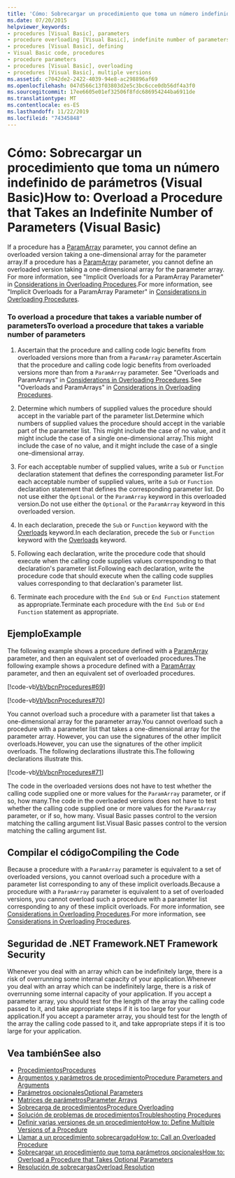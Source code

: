 ```yaml
---
title: 'Cómo: Sobrecargar un procedimiento que toma un número indefinido de parámetros'
ms.date: 07/20/2015
helpviewer_keywords:
- procedures [Visual Basic], parameters
- procedure overloading [Visual Basic], indefinite number of parameters
- procedures [Visual Basic], defining
- Visual Basic code, procedures
- procedure parameters
- procedures [Visual Basic], overloading
- procedures [Visual Basic], multiple versions
ms.assetid: c7042de2-2422-4039-94e8-ac298896af69
ms.openlocfilehash: 047d566c13f03803d2e5c3bc6cce0db56df4a3f0
ms.sourcegitcommit: 17ee6605e01ef32506f8fdc686954244ba6911de
ms.translationtype: MT
ms.contentlocale: es-ES
ms.lasthandoff: 11/22/2019
ms.locfileid: "74345848"
---
```

# <a name="how-to-overload-a-procedure-that-takes-an-indefinite-number-of-parameters-visual-basic"></a><span data-ttu-id="a1456-102">Cómo: Sobrecargar un procedimiento que toma un número indefinido de parámetros (Visual Basic)</span><span class="sxs-lookup"><span data-stu-id="a1456-102">How to: Overload a Procedure that Takes an Indefinite Number of Parameters (Visual Basic)</span></span>
<span data-ttu-id="a1456-103">If a procedure has a [ParamArray](../../../../visual-basic/language-reference/modifiers/paramarray.md) parameter, you cannot define an overloaded version taking a one-dimensional array for the parameter array.</span><span class="sxs-lookup"><span data-stu-id="a1456-103">If a procedure has a [ParamArray](../../../../visual-basic/language-reference/modifiers/paramarray.md) parameter, you cannot define an overloaded version taking a one-dimensional array for the parameter array.</span></span> <span data-ttu-id="a1456-104">For more information, see "Implicit Overloads for a ParamArray Parameter" in [Considerations in Overloading Procedures](./considerations-in-overloading-procedures.md).</span><span class="sxs-lookup"><span data-stu-id="a1456-104">For more information, see "Implicit Overloads for a ParamArray Parameter" in [Considerations in Overloading Procedures](./considerations-in-overloading-procedures.md).</span></span>  
  
### <a name="to-overload-a-procedure-that-takes-a-variable-number-of-parameters"></a><span data-ttu-id="a1456-105">To overload a procedure that takes a variable number of parameters</span><span class="sxs-lookup"><span data-stu-id="a1456-105">To overload a procedure that takes a variable number of parameters</span></span>  
  
1. <span data-ttu-id="a1456-106">Ascertain that the procedure and calling code logic benefits from overloaded versions more than from a `ParamArray` parameter.</span><span class="sxs-lookup"><span data-stu-id="a1456-106">Ascertain that the procedure and calling code logic benefits from overloaded versions more than from a `ParamArray` parameter.</span></span> <span data-ttu-id="a1456-107">See "Overloads and ParamArrays" in [Considerations in Overloading Procedures](./considerations-in-overloading-procedures.md).</span><span class="sxs-lookup"><span data-stu-id="a1456-107">See "Overloads and ParamArrays" in [Considerations in Overloading Procedures](./considerations-in-overloading-procedures.md).</span></span>  
  
2. <span data-ttu-id="a1456-108">Determine which numbers of supplied values the procedure should accept in the variable part of the parameter list.</span><span class="sxs-lookup"><span data-stu-id="a1456-108">Determine which numbers of supplied values the procedure should accept in the variable part of the parameter list.</span></span> <span data-ttu-id="a1456-109">This might include the case of no value, and it might include the case of a single one-dimensional array.</span><span class="sxs-lookup"><span data-stu-id="a1456-109">This might include the case of no value, and it might include the case of a single one-dimensional array.</span></span>  
  
3. <span data-ttu-id="a1456-110">For each acceptable number of supplied values, write a `Sub` or `Function` declaration statement that defines the corresponding parameter list.</span><span class="sxs-lookup"><span data-stu-id="a1456-110">For each acceptable number of supplied values, write a `Sub` or `Function` declaration statement that defines the corresponding parameter list.</span></span> <span data-ttu-id="a1456-111">Do not use either the `Optional` or the `ParamArray` keyword in this overloaded version.</span><span class="sxs-lookup"><span data-stu-id="a1456-111">Do not use either the `Optional` or the `ParamArray` keyword in this overloaded version.</span></span>  
  
4. <span data-ttu-id="a1456-112">In each declaration, precede the `Sub` or `Function` keyword with the [Overloads](../../../../visual-basic/language-reference/modifiers/overloads.md) keyword.</span><span class="sxs-lookup"><span data-stu-id="a1456-112">In each declaration, precede the `Sub` or `Function` keyword with the [Overloads](../../../../visual-basic/language-reference/modifiers/overloads.md) keyword.</span></span>  
  
5. <span data-ttu-id="a1456-113">Following each declaration, write the procedure code that should execute when the calling code supplies values corresponding to that declaration's parameter list.</span><span class="sxs-lookup"><span data-stu-id="a1456-113">Following each declaration, write the procedure code that should execute when the calling code supplies values corresponding to that declaration's parameter list.</span></span>  
  
6. <span data-ttu-id="a1456-114">Terminate each procedure with the `End Sub` or `End Function` statement as appropriate.</span><span class="sxs-lookup"><span data-stu-id="a1456-114">Terminate each procedure with the `End Sub` or `End Function` statement as appropriate.</span></span>  
  
## <a name="example"></a><span data-ttu-id="a1456-115">Ejemplo</span><span class="sxs-lookup"><span data-stu-id="a1456-115">Example</span></span>  
 <span data-ttu-id="a1456-116">The following example shows a procedure defined with a [ParamArray](../../../../visual-basic/language-reference/modifiers/paramarray.md) parameter, and then an equivalent set of overloaded procedures.</span><span class="sxs-lookup"><span data-stu-id="a1456-116">The following example shows a procedure defined with a [ParamArray](../../../../visual-basic/language-reference/modifiers/paramarray.md) parameter, and then an equivalent set of overloaded procedures.</span></span>  
  
 [!code-vb[VbVbcnProcedures#69](~/samples/snippets/visualbasic/VS_Snippets_VBCSharp/VbVbcnProcedures/VB/Class1.vb#69)]  
  
 [!code-vb[VbVbcnProcedures#70](~/samples/snippets/visualbasic/VS_Snippets_VBCSharp/VbVbcnProcedures/VB/Class1.vb#70)]  
  
 <span data-ttu-id="a1456-117">You cannot overload such a procedure with a parameter list that takes a one-dimensional array for the parameter array.</span><span class="sxs-lookup"><span data-stu-id="a1456-117">You cannot overload such a procedure with a parameter list that takes a one-dimensional array for the parameter array.</span></span> <span data-ttu-id="a1456-118">However, you can use the signatures of the other implicit overloads.</span><span class="sxs-lookup"><span data-stu-id="a1456-118">However, you can use the signatures of the other implicit overloads.</span></span> <span data-ttu-id="a1456-119">The following declarations illustrate this.</span><span class="sxs-lookup"><span data-stu-id="a1456-119">The following declarations illustrate this.</span></span>  
  
 [!code-vb[VbVbcnProcedures#71](~/samples/snippets/visualbasic/VS_Snippets_VBCSharp/VbVbcnProcedures/VB/Class1.vb#71)]  
  
 <span data-ttu-id="a1456-120">The code in the overloaded versions does not have to test whether the calling code supplied one or more values for the `ParamArray` parameter, or if so, how many.</span><span class="sxs-lookup"><span data-stu-id="a1456-120">The code in the overloaded versions does not have to test whether the calling code supplied one or more values for the `ParamArray` parameter, or if so, how many.</span></span> <span data-ttu-id="a1456-121">Visual Basic passes control to the version matching the calling argument list.</span><span class="sxs-lookup"><span data-stu-id="a1456-121">Visual Basic passes control to the version matching the calling argument list.</span></span>  
  
## <a name="compiling-the-code"></a><span data-ttu-id="a1456-122">Compilar el código</span><span class="sxs-lookup"><span data-stu-id="a1456-122">Compiling the Code</span></span>  
 <span data-ttu-id="a1456-123">Because a procedure with a `ParamArray` parameter is equivalent to a set of overloaded versions, you cannot overload such a procedure with a parameter list corresponding to any of these implicit overloads.</span><span class="sxs-lookup"><span data-stu-id="a1456-123">Because a procedure with a `ParamArray` parameter is equivalent to a set of overloaded versions, you cannot overload such a procedure with a parameter list corresponding to any of these implicit overloads.</span></span> <span data-ttu-id="a1456-124">For more information, see [Considerations in Overloading Procedures](./considerations-in-overloading-procedures.md).</span><span class="sxs-lookup"><span data-stu-id="a1456-124">For more information, see [Considerations in Overloading Procedures](./considerations-in-overloading-procedures.md).</span></span>  
  
## <a name="net-framework-security"></a><span data-ttu-id="a1456-125">Seguridad de .NET Framework</span><span class="sxs-lookup"><span data-stu-id="a1456-125">.NET Framework Security</span></span>  
 <span data-ttu-id="a1456-126">Whenever you deal with an array which can be indefinitely large, there is a risk of overrunning some internal capacity of your application.</span><span class="sxs-lookup"><span data-stu-id="a1456-126">Whenever you deal with an array which can be indefinitely large, there is a risk of overrunning some internal capacity of your application.</span></span> <span data-ttu-id="a1456-127">If you accept a parameter array, you should test for the length of the array the calling code passed to it, and take appropriate steps if it is too large for your application.</span><span class="sxs-lookup"><span data-stu-id="a1456-127">If you accept a parameter array, you should test for the length of the array the calling code passed to it, and take appropriate steps if it is too large for your application.</span></span>  
  
## <a name="see-also"></a><span data-ttu-id="a1456-128">Vea también</span><span class="sxs-lookup"><span data-stu-id="a1456-128">See also</span></span>

- [<span data-ttu-id="a1456-129">Procedimientos</span><span class="sxs-lookup"><span data-stu-id="a1456-129">Procedures</span></span>](./index.md)
- [<span data-ttu-id="a1456-130">Argumentos y parámetros de procedimiento</span><span class="sxs-lookup"><span data-stu-id="a1456-130">Procedure Parameters and Arguments</span></span>](./procedure-parameters-and-arguments.md)
- [<span data-ttu-id="a1456-131">Parámetros opcionales</span><span class="sxs-lookup"><span data-stu-id="a1456-131">Optional Parameters</span></span>](./optional-parameters.md)
- [<span data-ttu-id="a1456-132">Matrices de parámetros</span><span class="sxs-lookup"><span data-stu-id="a1456-132">Parameter Arrays</span></span>](./parameter-arrays.md)
- [<span data-ttu-id="a1456-133">Sobrecarga de procedimientos</span><span class="sxs-lookup"><span data-stu-id="a1456-133">Procedure Overloading</span></span>](./procedure-overloading.md)
- [<span data-ttu-id="a1456-134">Solución de problemas de procedimientos</span><span class="sxs-lookup"><span data-stu-id="a1456-134">Troubleshooting Procedures</span></span>](./troubleshooting-procedures.md)
- [<span data-ttu-id="a1456-135">Definir varias versiones de un procedimiento</span><span class="sxs-lookup"><span data-stu-id="a1456-135">How to: Define Multiple Versions of a Procedure</span></span>](./how-to-define-multiple-versions-of-a-procedure.md)
- [<span data-ttu-id="a1456-136">Llamar a un procedimiento sobrecargado</span><span class="sxs-lookup"><span data-stu-id="a1456-136">How to: Call an Overloaded Procedure</span></span>](./how-to-call-an-overloaded-procedure.md)
- [<span data-ttu-id="a1456-137">Sobrecargar un procedimiento que toma parámetros opcionales</span><span class="sxs-lookup"><span data-stu-id="a1456-137">How to: Overload a Procedure that Takes Optional Parameters</span></span>](./how-to-overload-a-procedure-that-takes-optional-parameters.md)
- [<span data-ttu-id="a1456-138">Resolución de sobrecargas</span><span class="sxs-lookup"><span data-stu-id="a1456-138">Overload Resolution</span></span>](./overload-resolution.md)
